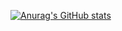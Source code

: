 [![Anurag's GitHub stats](https://github-readme-stats.vercel.app/api?username=anderson-medeiros)](https://github.com/anderson-medeiros/github-readme-stats)
